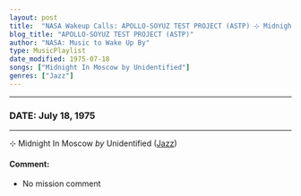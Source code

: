 ```yaml
---
layout: post
title:  "NASA Wakeup Calls: APOLLO-SOYUZ TEST PROJECT (ASTP) ⊹ Midnight In Moscow by Unidentified ✷ July 18, 1975"
blog_title: "APOLLO-SOYUZ TEST PROJECT (ASTP)"
author: "NASA: Music to Wake Up By"
type: MusicPlaylist
date_modified: 1975-07-18
songs: ["Midnight In Moscow by Unidentified"]
genres: ["Jazz"]
---
```


----
### DATE: July 18, 1975
----
⊹ Midnight In Moscow *by* Unidentified ([Jazz](https://www.discogs.com/genre/Jazz)) <a target="blank_" href="https://www.discogs.com/Al-Caiola-And-His-Magnificent-Seven-Midnight-In-Moscow/release/12334074">
    <i class="fas fa-compact-disc"
       title="Discogs entry for this song"
       alt="Discogs entry for this song"
       style="font-size: 1.1em;"></i></a>
    

#### Comment:
* No mission comment



<br/>
<center>
	<a target="_blank"
	   href="https://twitter.com/intent/tweet?hashtags=Space,NASA,Playlist,NASAWakeupCalls,SpaceProgram&text=🚀 {{ page.author}}, {{ page.title }}. {{ site.url }}{{ page.url }}&via=nasawakeupcalls"><i class="fab fa-twitter" title="Tweet this page" alt="Tweet this page" style="font-size: 1.3em;"></i></a>
	&nbsp; 	<i class="fas fa-user-astronaut" style="font-size: 1.5em;"></i> &nbsp;
    <a id="custom_amazon_link"
       type="amzn" search="#"
       category="popular music">
    <i class="fab fa-amazon" style="font-size: 1.3em;"></i></a>
</center>

<!-- Randomly resolve an individual entry from a song array -->
<script src="/assets/javascript/seedrandom.min.js"></script>
<script>
  var wake_me_up = ["Midnight In Moscow by Unidentified"];
  var prng = new Math.seedrandom();
  function randomSong() {
    song = wake_me_up[Math.floor(Math.random() * wake_me_up.length)];
    var amazon_link = document.getElementById("custom_amazon_link");
    amazon_link.setAttribute("search", song);
  }
  window.onload = randomSong();
</script>
